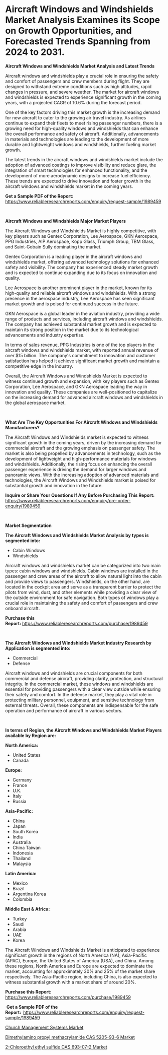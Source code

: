 <p><h1>Aircraft Windows and Windshields Market Analysis Examines its Scope on Growth Opportunities, and Forecasted Trends Spanning from 2024 to 2031.</h1></p><p><strong>Aircraft Windows and Windshields Market Analysis and Latest Trends</strong></p>
<p><p>Aircraft windows and windshields play a crucial role in ensuring the safety and comfort of passengers and crew members during flight. They are designed to withstand extreme conditions such as high altitudes, rapid changes in pressure, and severe weather. The market for aircraft windows and windshields is expected to experience significant growth in the coming years, with a projected CAGR of 10.6% during the forecast period.</p><p>One of the key factors driving this market growth is the increasing demand for new aircraft to cater to the growing air travel industry. As airlines continue to expand their fleets to meet rising passenger numbers, there is a growing need for high-quality windows and windshields that can enhance the overall performance and safety of aircraft. Additionally, advancements in materials and technologies are leading to the development of more durable and lightweight windows and windshields, further fueling market growth.</p><p>The latest trends in the aircraft windows and windshields market include the adoption of advanced coatings to improve visibility and reduce glare, the integration of smart technologies for enhanced functionality, and the development of more aerodynamic designs to increase fuel efficiency. These trends are expected to drive innovation and foster growth in the aircraft windows and windshields market in the coming years.</p></p>
<p><strong>Get a Sample PDF of the Report:&nbsp;</strong> <a href="https://www.reliableresearchreports.com/enquiry/request-sample/1989459">https://www.reliableresearchreports.com/enquiry/request-sample/1989459</a></p>
<p>&nbsp;</p>
<p><strong>Aircraft Windows and Windshields Major Market Players</strong></p>
<p><p>The Aircraft Windows and Windshields Market is highly competitive, with key players such as Gentex Corporation, Lee Aerospace, GKN Aerospace, PPG Industries, AIP Aerospace, Kopp Glass, Triumph Group, TBM Glass, and Saint-Gobain Sully dominating the market.</p><p>Gentex Corporation is a leading player in the aircraft windows and windshields market, offering advanced technology solutions for enhanced safety and visibility. The company has experienced steady market growth and is expected to continue expanding due to its focus on innovation and quality.</p><p>Lee Aerospace is another prominent player in the market, known for its high-quality and reliable aircraft windows and windshields. With a strong presence in the aerospace industry, Lee Aerospace has seen significant market growth and is poised for continued success in the future.</p><p>GKN Aerospace is a global leader in the aviation industry, providing a wide range of products and services, including aircraft windows and windshields. The company has achieved substantial market growth and is expected to maintain its strong position in the market due to its technological advancements and industry expertise.</p><p>In terms of sales revenue, PPG Industries is one of the top players in the aircraft windows and windshields market, with reported annual revenue of over $15 billion. The company's commitment to innovation and customer satisfaction has helped it achieve significant market growth and maintain a competitive edge in the industry.</p><p>Overall, the Aircraft Windows and Windshields Market is expected to witness continued growth and expansion, with key players such as Gentex Corporation, Lee Aerospace, and GKN Aerospace leading the way in innovation and quality. These companies are well-positioned to capitalize on the increasing demand for advanced aircraft windows and windshields in the global aerospace market.</p></p>
<p>&nbsp;</p>
<p><strong>What Are The Key Opportunities For Aircraft Windows and Windshields Manufacturers?</strong></p>
<p><p>The Aircraft Windows and Windshields market is expected to witness significant growth in the coming years, driven by the increasing demand for commercial aircraft and the growing emphasis on passenger safety. The market is also being propelled by advancements in technology, such as the development of lightweight and high-performance materials for windows and windshields. Additionally, the rising focus on enhancing the overall passenger experience is driving the demand for larger windows and panoramic views. With the increasing adoption of advanced materials and technologies, the Aircraft Windows and Windshields market is poised for substantial growth and innovation in the future.</p></p>
<p><strong>Inquire or Share Your Questions If Any Before Purchasing This Report:</strong> <a href="https://www.reliableresearchreports.com/enquiry/pre-order-enquiry/1989459">https://www.reliableresearchreports.com/enquiry/pre-order-enquiry/1989459</a></p>
<p>&nbsp;</p>
<p><strong>Market Segmentation</strong></p>
<p><strong>The Aircraft Windows and Windshields Market Analysis by types is segmented into:</strong></p>
<p><ul><li>Cabin Windows</li><li>Windshields</li></ul></p>
<p><p>Aircraft windows and windshields market can be categorized into two main types: cabin windows and windshields. Cabin windows are installed in the passenger and crew areas of the aircraft to allow natural light into the cabin and provide views to passengers. Windshields, on the other hand, are located in the cockpit area and serve as a transparent barrier to protect the pilots from wind, dust, and other elements while providing a clear view of the outside environment for safe navigation. Both types of windows play a crucial role in maintaining the safety and comfort of passengers and crew onboard aircraft.</p></p>
<p><strong>Purchase this Report:&nbsp;</strong><a href="https://www.reliableresearchreports.com/purchase/1989459">https://www.reliableresearchreports.com/purchase/1989459</a></p>
<p>&nbsp;</p>
<p><strong>The Aircraft Windows and Windshields Market Industry Research by Application is segmented into:</strong></p>
<p><ul><li>Commercial</li><li>Defense</li></ul></p>
<p><p>Aircraft windows and windshields are crucial components for both commercial and defense aircraft, providing clarity, protection, and structural integrity. In the commercial market, these windows and windshields are essential for providing passengers with a clear view outside while ensuring their safety and comfort. In the defense market, they play a vital role in protecting military personnel, equipment, and sensitive technology from external threats. Overall, these components are indispensable for the safe operation and performance of aircraft in various sectors.</p></p>
<p>&nbsp;</p>
<p><strong>In terms of Region, the Aircraft Windows and Windshields Market Players available by Region are:</strong></p>
<p>
    <p> <strong> North America: </strong>
        <ul>
            <li>United States</li>
            <li>Canada</li>
        </ul>
        </p> 
    <p> <strong> Europe: </strong>
        <ul>
            <li>Germany</li>
            <li>France</li>
            <li>U.K.</li>
            <li>Italy</li>
            <li>Russia</li>
        </ul>
        </p> 
    <p> <strong> Asia-Pacific: </strong>
        <ul>
            <li>China</li>
            <li>Japan</li>
            <li>South Korea</li>
            <li>India</li>
            <li>Australia</li>
            <li>China Taiwan</li>
            <li>Indonesia</li>
            <li>Thailand</li>
            <li>Malaysia</li>
        </ul>
        </p> 
    <p> <strong> Latin America: </strong>
        <ul>
            <li>Mexico</li>
            <li>Brazil</li>
            <li>Argentina Korea</li>
            <li>Colombia</li>
        </ul>
        </p> 
    <p> <strong> Middle East & Africa: </strong>
        <ul>
            <li>Turkey</li>
            <li>Saudi</li>
            <li>Arabia</li>
            <li>UAE</li>
            <li>Korea</li>
        </ul>
    </p>
    </p>
<p><p>The Aircraft Windows and Windshields Market is anticipated to experience significant growth in the regions of North America (NA), Asia-Pacific (APAC), Europe, the United States of America (USA), and China. Among these regions, North America and Europe are expected to dominate the market, accounting for approximately 30% and 25% of the market share respectively. The Asia-Pacific region, including China, is also expected to witness substantial growth with a market share of around 20%.</p></p>
<p><strong>Purchase this Report: </strong><a href="https://www.reliableresearchreports.com/purchase/1989459">https://www.reliableresearchreports.com/purchase/1989459</a></p>
<p>&nbsp;<strong>Get a Sample PDF of the Report:&nbsp;&nbsp;</strong><a href="https://www.reliableresearchreports.com/enquiry/request-sample/1989459">https://www.reliableresearchreports.com/enquiry/request-sample/1989459</a></p>
<p><strong></strong></p>
<p><p><a href="https://view.publitas.com/reportprime-1/church-management-systems-market-size-growth-and-forecast-from-2023-2030/">Church Management Systems Market</a></p><p><a href="https://view.publitas.com/reportprime-1/dimethylamino-propyl-methacrylamide-cas-5205-93-6-market-size-share-trends-analysis-report-by-application-regional-outlook-competitive-strategies-and-segment-forecasts-2023-2030/">Dimethylamino propyl methacrylamide CAS 5205-93-6 Market</a></p><p><a href="https://view.publitas.com/reportprime-1/2-chloroethyl-ethyl-sulfide-cas-693-07-2-market-size-furnishes-valuable-information-encompassing-market-share-market-trends-and-projections-spanning-from-2023-to-2030/">2-Chloroethyl ethyl sulfide CAS 693-07-2 Market</a></p></p>